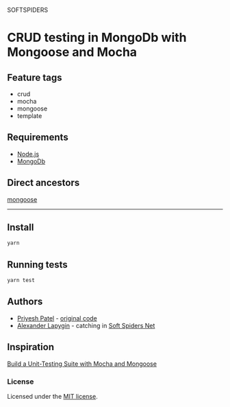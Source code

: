 SOFTSPIDERS

# CRUD testing in MongoDb with Mongoose and Mocha


## Feature tags

- crud
- mocha
- mongoose
- template

## Requirements

* [Node.js](https://nodejs.org/en/download/package-manager/)
* [MongoDb](https://www.mongodb.com/)

## Direct ancestors

[mongoose](https://github.com/softspider/mongoose)

---

## Install

```sh
yarn
```

## Running tests

```sh
yarn test
```

## Authors

* [Priyesh Patel](https://gist.github.com/priyesh18) - [original code](https://blog.bitsrc.io/build-a-unit-testing-suite-with-mocha-and-mongoose-eba06c3b3625)
* [Alexander Lapygin](https://github.com/AlexanderLapygin) - catching in [Soft Spiders Net](https://github.com/softspider)

## Inspiration

[Build a Unit-Testing Suite with Mocha and Mongoose](https://blog.bitsrc.io/build-a-unit-testing-suite-with-mocha-and-mongoose-eba06c3b3625)

### License

Licensed under the [MIT license](./LICENSE).
